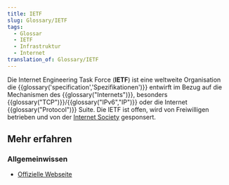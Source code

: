 ```yaml
---
title: IETF
slug: Glossary/IETF
tags:
  - Glossar
  - IETF
  - Infrastruktur
  - Internet
translation_of: Glossary/IETF
---
```

Die Internet Engineering Task Force (**IETF**) ist eine weltweite Organisation die {{glossary('specification','Spezifikationen')}} entwirft im Bezug auf die Mechanismen des {{glossary("Internets")}}, besonders {{glossary("TCP")}}/{{glossary("IPv6","IP")}} oder die Internet {{glossary("Protocol")}} Suite. Die IETF ist offen, wird von Freiwilligen betrieben und von der [Internet Society](https://www.internetsociety.org/) gesponsert.

## Mehr erfahren

### Allgemeinwissen

- [Offizielle Webseite](https://www.ietf.org/)
